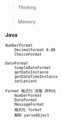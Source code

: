 > Thinking

```

```

> Memory

### Java

```
NumberFormat
    DecimalFormat 0.00
    ChoiceFormat

DateFormat
    SimpleDateFormat
    getDateInstance
    getDateTimeInstance
    setLenient

Format 格式化 克隆 序列化
    NumberFormat
    DateFormat
    MessageFormat
    格式化 format
    解析 parseObject
```

